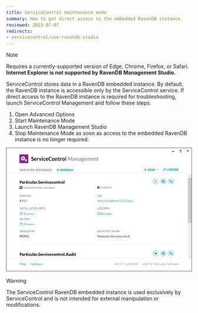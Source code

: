 ```yaml
---
title: ServiceControl maintenance mode
summary: How to get direct access to the embedded RavenDB instance.
reviewed: 2023-07-07
redirects:
- servicecontrol/use-ravendb-studio
---
```


> [!NOTE]
> Requires a currently-supported version of Edge, Chrome, Firefox, or Safari. **Internet Explorer is not supported by RavenDB Management Studio.**

ServiceControl stores data in a RavenDB embedded instance. By default, the RavenDB instance is accessible only by the ServiceControl service. If direct access to the RavenDB instance is required for troubleshooting, launch ServiceControl Management and follow these steps:

1. Open Advanced Options
1. Start Maintenance Mode
1. Launch RavenDB Management Studio
1. Stop Maintenance Mode as soon as access to the embedded RavenDB instance is no longer required.

![ServiceControl Management Utility - Launch RavenDB Studio](maintenance-mode.gif)

> [!WARNING]
> The ServiceControl RavenDB embedded instance is used exclusively by ServiceControl and is not intended for external manipulation or modifications.
